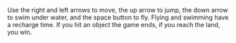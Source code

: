 Use the right and left arrows to move, the up arrow to jump, the down arrow to swim under water, and the space button to fly. Flying and swimming have a recharge time. If you hit an object the game ends, if you reach the land, you win.
